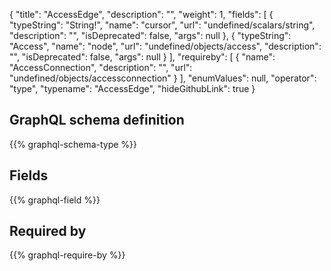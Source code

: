 {
  "title": "AccessEdge",
  "description": "",
  "weight": 1,
  "fields": [
    {
      "typeString": "String!",
      "name": "cursor",
      "url": "undefined/scalars/string",
      "description": "",
      "isDeprecated": false,
      "args": null
    },
    {
      "typeString": "Access",
      "name": "node",
      "url": "undefined/objects/access",
      "description": "",
      "isDeprecated": false,
      "args": null
    }
  ],
  "requireby": [
    {
      "name": "AccessConnection",
      "description": "",
      "url": "undefined/objects/accessconnection"
    }
  ],
  "enumValues": null,
  "operator": "type",
  "typename": "AccessEdge",
  "hideGithubLink": true
}
## GraphQL schema definition

{{% graphql-schema-type %}}

## Fields

{{% graphql-field %}}

## Required by

{{% graphql-require-by %}}
